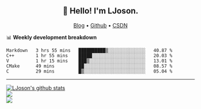 <h2 align="center">👋 Hello! I'm LJoson.</h2>
<p align="center">
  <a href="https://lj_evan.gitee.io">Blog</a> •
  <a href="https://github.com/LJoson">Github</a> •
  <a href="https://blog.csdn.net/qq_43743037">CSDN</a>
</p>

 📊 **Weekly development breakdown**
<!--START_SECTION:waka-->
```text
Markdown   3 hrs 55 mins   ██████████▒░░░░░░░░░░░░░░   40.87 % 
C++        1 hr 55 mins    █████░░░░░░░░░░░░░░░░░░░░   20.03 % 
V          1 hr 15 mins    ███▒░░░░░░░░░░░░░░░░░░░░░   13.01 % 
CMake      49 mins         ██░░░░░░░░░░░░░░░░░░░░░░░   08.57 % 
C          29 mins         █▒░░░░░░░░░░░░░░░░░░░░░░░   05.04 % 
```
<!--END_SECTION:waka-->
-------


<!--
**LJoson/LJoson** is a ✨ _special_ ✨ repository because its `README.md` (this file) appears on your GitHub profile.

Here are some ideas to get you started:

- 🔭 I’m currently working on ...
- 🌱 I’m currently learning ...
- 👯 I’m looking to collaborate on ...
- 🤔 I’m looking for help with ...
- 💬 Ask me about ...
- 📫 How to reach me: ...
- 😄 Pronouns: ...
- ⚡ Fun fact: ...
-thanks:https://github.com/anuraghazra/github-readme-stats
        https://github.com/athul/waka-readme

-->



<a href="https://github.com/LJoson">
  <img align="center" src="https://github-readme-stats.anuraghazra1.vercel.app/api?username=LJoson&show_icons=true&include_all_commits=true&theme=tokyonight" alt="LJoson's github stats" />
</a>
<br>
<a href="https://github.com/LJoson">
  <!-- Change the `github-readme-stats.anuraghazra1.vercel.app` to `github-readme-stats.vercel.app`  -->
  <img align="center" src="https://github-readme-stats.anuraghazra1.vercel.app/api/top-langs/?username=LJoson&layout=compact&theme=tokyonight" />
</a>
<br>
</a>    
<a href="https://lj_evan.gitee.io/">
  <!-- Change the `github-readme-stats.anuraghazra1.vercel.app` to `github-readme-stats.vercel.app`  -->
  <img align="center" src="https://github-readme-stats.anuraghazra1.vercel.app/api/pin/?username=LJoson&repo=ljoson.github.io&theme=tokyonight" />
</a>

